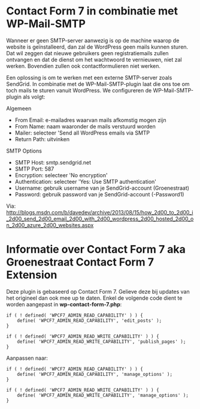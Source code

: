 # Contact Form 7 in combinatie met WP-Mail-SMTP

Wanneer er geen SMTP-server aanwezig is op de machine waarop de website is geïnstalleerd, dan zal de WordPress geen mails kunnen sturen. Dat wil zeggen dat nieuwe gebruikers geen registratiemails zullen ontvangen en dat de dienst om het wachtwoord te vernieuwen, niet zal werken. Bovendien zullen ook contactformulieren niet werken.

Een oplossing is om te werken met een externe SMTP-server zoals SendGrid. In combinatie met de WP-Mail-SMTP-plugin laat die ons toe om toch mails te sturen vanuit WordPress. We configureren de WP-Mail-SMTP-plugin als volgt:

Algemeen
* From Email: e-mailadres waarvan mails afkomstig mogen zijn
* From Name: naam waaronder de mails verstuurd worden
* Mailer: selecteer 'Send all WordPress emails via SMTP
* Return Path: uitvinken

SMTP Options
* SMTP Host: smtp.sendgrid.net
* SMTP Port: 587
* Encryption: selecteer 'No encryption'
* Authentication: selecteer 'Yes: Use SMTP authentication'
* Username: gebruik username van je SendGrid-account (Groenestraat)
* Password: gebruik password van je SendGrid-account (-Password1)

Via: http://blogs.msdn.com/b/davedev/archive/2013/08/15/how_2d00_to_2d00_i_2d00_send_2d00_email_2d00_with_2d00_wordpress_2d00_hosted_2d00_on_2d00_azure_2d00_websites.aspx

# Informatie over Contact Form 7 aka Groenestraat Contact Form 7 Extension

Deze plugin is gebaseerd op Contact Form 7. Gelieve deze bij updates van het origineel dan ook mee up te daten. Enkel de volgende code dient te worden aangepast in **wp-contact-form-7.php**:

```
if ( ! defined( 'WPCF7_ADMIN_READ_CAPABILITY' ) ) {
	define( 'WPCF7_ADMIN_READ_CAPABILITY', 'edit_posts' );
}

if ( ! defined( 'WPCF7_ADMIN_READ_WRITE_CAPABILITY' ) ) {
	define( 'WPCF7_ADMIN_READ_WRITE_CAPABILITY', 'publish_pages' );
}
```

Aanpassen naar: 

```
if ( ! defined( 'WPCF7_ADMIN_READ_CAPABILITY' ) ) {
	define( 'WPCF7_ADMIN_READ_CAPABILITY', 'manage_options' );
}

if ( ! defined( 'WPCF7_ADMIN_READ_WRITE_CAPABILITY' ) ) {
	define( 'WPCF7_ADMIN_READ_WRITE_CAPABILITY', 'manage_options' );
}
```
